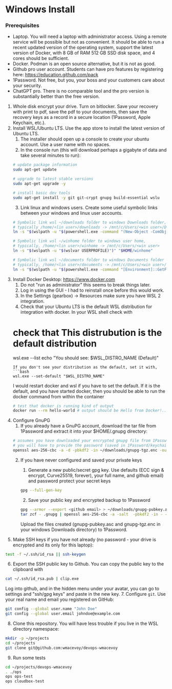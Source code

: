 # Windows Install

### Prerequisites

* Laptop. You will need a laptop with administrator access. Using a remote service will be possible but not as
convenient.  It should be able to run a recent updated version of the operating system, support the latest
version of Docker, with 8 GB of RAM 512 GB SSD disk space, and 4 cores should be sufficient.
* Docker.  Podman is an open source alternative, but it is not as good.
* Github pro user account.  Students can have pro features by registering here: https://education.github.com/pack
* 1Password.  Not free, but you, your boss and your customers care about your security.
* ChatGPT pro.  There is no comparable tool and the pro version is substantially better than the free version.

1. Whole disk encrypt your drive.  Turn on bitlocker.  Save your recovery with print to pdf, save the pdf to your documents, then save the recovery keys as a record in a secure location (1Password, Apple Keychain, etc.).
2. Install WSL/Ubuntu LTS.  Use the app store to install the latest version of Ubuntu LTS.
    1. The installer should open up a console to create your ubuntu account.  Use a user name with no spaces.
    2. In the console run (this will download perhaps a gigabyte of data and take several minutes to run):
    ```bash
    # update package information
    sudo apt-get update
    
    # upgrade to latest stable versions
    sudo apt-get upgrade -y
    
    # install basic dev tools
    sudo apt-get install -y git git-crypt gnupg build-essential wslu
    ```
    3. Link linux and windows users.  Create some useful symbolic links between your windows and linux user accounts.
    ```bash
    # Symbolic link wsl ~/downloads folder to windows Downloads folder,
    # typically /home/<lin user>/downloads -> /mnt/c/Users/<win user>/Downloads
    ln -s "$(wslpath -u "$(powershell.exe -command "(New-Object -ComObject Shell.Application).NameSpace('shell:Downloads').Self.Path" | tr -d '\r\n')")" "$HOME/downloads"

    # Symbolic link wsl ~/winhome folder to windows user home,
    # typically, /home/<lin user>/winhome -> /mnt/c/Users/<win user>
    ln -s "$(wslpath -u "$(wslvar USERPROFILE)")" "$HOME/winhome"

    # Symbolic link wsl ~/documents folder to windows Documents folder
    # typically, /home/<lin user>/documents -> /mnt/c/Users/<win user>/documents
    ln -s "$(wslpath -u "$(powershell.exe -command "[Environment]::GetFolderPath('MyDocuments')" | tr -d '\r\n')")" "$HOME/documents"
    ```
3. Install Docker Desktop: https://www.docker.com
    1. Do not "run as administrator" this seems to break things later.
    2. Log in using the GUI - I had to reinstall once before this would work.
    3. In the Settings (gearbox) -> Resources make sure you have WSL 2 integration.
    4. Check that your Ubuntu LTS is the default WSL distribution for integration
       with docker. In your WSL shell check with
    # check that This distrubution is the default distribution
    wsl.exe --list
    echo "You should see: $WSL_DISTRO_NAME (Default)"
    ```
    If you don't see your distribution as the default, set it with,
    ```bash
    wsl.exe --set-default "$WSL_DISTRO_NAME"
    ```
    I would restart docker and wsl if you have to set the default.  If it is the
    default, and you have started docker, then you should be able to run the
    docker command from within the container
    ```bash
    # test that docker is running kind of output
    docker run --rm hello-world # output should be Hello from Docker!...
    ```
4. Configure GnuPG
    1. If you already have a GnuPG account, download the tar file from 1Password and extract it into your $HOME/.gnupg directory:
    ```bash
    # assumes you have downloaded your encrypted gnupg file from 1Password to dot-gnupg-tar.enc
    # you will have to provide the password (saved in 1Password/keychain) to decrypt this
    openssl aes-256-cbc -a -d -pbkdf2 -in ~/downloads/gnupg-tgz.enc -out - | tar -C ~ zxvf -
    ```
    2. If you have never configured and saved your private keys
        1. Generate a new public/secret gpg key.  Use defaults (ECC sign & encrypt, Curve25519, forever), your full name, and github email) and password protect your secret keys
        ```bash
        gpg --full-gen-key
        ```
	
        2. Save your public key and encrypted backup to 1Password 
        ```bash
        gpg --armor --export <github email> > ~/downloads/gnupg-pubkey.asc
        tar zcf - .gnupg | openssl aes-256-cbc -a -salt  -pbkdf2 -in - -out ~/downloads/gnupg-tgz.enc
        ```
        Upload the files created (gnupg-pubkey.asc and gnupg-tgz.enc in your windows Downloads directory) to 1Password.
5. Make SSH keys if you have not already (no password - your drive is encrypted and its only for this laptop):
```bash
test -f ~/.ssh/id_rsa || ssh-keygen
```

6. Export the SSH public key to Github.  You can copy the public key to the clipboard with
```bash
cat ~/.ssh/id_rsa.pub | clip.exe
```
Log into github, and in the hidden menu under your avatar, you can go to settings and "ssh/gpg keys" and paste in the new key.
7. Configure `git`.  Use your real name and email you registered on GitHub:
```bash
git config --global user.name "John Doe"
git config --global user.email johndoe@example.com
```
8. Clone this repository.  You will have less trouble if you live in the WSL directory namespace:
```bash
mkdir -p ~/projects
cd ~/projects
git clone git@github.com:wmacevoy/devops-wmacevoy
```
9. Run some tests
```bash
cd ~/projects/devops-wmacevoy
. ./ops
ops ops-test
ops cloudbox-test
```
